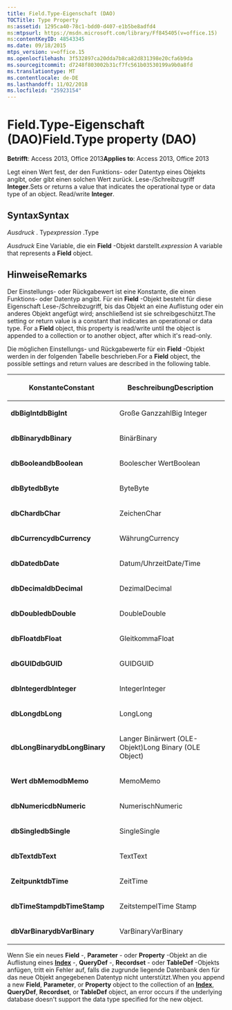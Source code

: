 ```yaml
---
title: Field.Type-Eigenschaft (DAO)
TOCTitle: Type Property
ms:assetid: 1295ca40-78c1-bdd0-d407-e1b5be8adfd4
ms:mtpsurl: https://msdn.microsoft.com/library/Ff845405(v=office.15)
ms:contentKeyID: 48543345
ms.date: 09/18/2015
mtps_version: v=office.15
ms.openlocfilehash: 3f532897ca20dda7b8ca82d831398e20cfa6b9da
ms.sourcegitcommit: d7248f803002b31cf7fc561b03530199a9b0a8fd
ms.translationtype: MT
ms.contentlocale: de-DE
ms.lasthandoff: 11/02/2018
ms.locfileid: "25923154"
---
```

# <a name="fieldtype-property-dao"></a><span data-ttu-id="1f5f1-102">Field.Type-Eigenschaft (DAO)</span><span class="sxs-lookup"><span data-stu-id="1f5f1-102">Field.Type property (DAO)</span></span>


<span data-ttu-id="1f5f1-103">**Betrifft**: Access 2013, Office 2013</span><span class="sxs-lookup"><span data-stu-id="1f5f1-103">**Applies to**: Access 2013, Office 2013</span></span>

<span data-ttu-id="1f5f1-p101">Legt einen Wert fest, der den Funktions- oder Datentyp eines Objekts angibt, oder gibt einen solchen Wert zurück. Lese-/Schreibzugriff **Integer**.</span><span class="sxs-lookup"><span data-stu-id="1f5f1-p101">Sets or returns a value that indicates the operational type or data type of an object. Read/write **Integer**.</span></span>

## <a name="syntax"></a><span data-ttu-id="1f5f1-106">Syntax</span><span class="sxs-lookup"><span data-stu-id="1f5f1-106">Syntax</span></span>

<span data-ttu-id="1f5f1-107">*Ausdruck* . Typ</span><span class="sxs-lookup"><span data-stu-id="1f5f1-107">*expression* .Type</span></span>

<span data-ttu-id="1f5f1-108">*Ausdruck* Eine Variable, die ein **Field** -Objekt darstellt.</span><span class="sxs-lookup"><span data-stu-id="1f5f1-108">*expression* A variable that represents a **Field** object.</span></span>

## <a name="remarks"></a><span data-ttu-id="1f5f1-109">Hinweise</span><span class="sxs-lookup"><span data-stu-id="1f5f1-109">Remarks</span></span>

<span data-ttu-id="1f5f1-p102">Der Einstellungs- oder Rückgabewert ist eine Konstante, die einen Funktions- oder Datentyp angibt. Für ein **Field** -Objekt besteht für diese Eigenschaft Lese-/Schreibzugriff, bis das Objekt an eine Auflistung oder ein anderes Objekt angefügt wird; anschließend ist sie schreibgeschützt.</span><span class="sxs-lookup"><span data-stu-id="1f5f1-p102">The setting or return value is a constant that indicates an operational or data type. For a **Field** object, this property is read/write until the object is appended to a collection or to another object, after which it's read-only.</span></span>

<span data-ttu-id="1f5f1-112">Die möglichen Einstellungs- und Rückgabewerte für ein **Field** -Objekt werden in der folgenden Tabelle beschrieben.</span><span class="sxs-lookup"><span data-stu-id="1f5f1-112">For a **Field** object, the possible settings and return values are described in the following table.</span></span>

<table>
<colgroup>
<col style="width: 50%" />
<col style="width: 50%" />
</colgroup>
<thead>
<tr class="header">
<th><p><span data-ttu-id="1f5f1-113">Konstante</span><span class="sxs-lookup"><span data-stu-id="1f5f1-113">Constant</span></span></p></th>
<th><p><span data-ttu-id="1f5f1-114">Beschreibung</span><span class="sxs-lookup"><span data-stu-id="1f5f1-114">Description</span></span></p></th>
</tr>
</thead>
<tbody>
<tr class="odd">
<td><p><span data-ttu-id="1f5f1-115"><strong>dbBigInt</strong></span><span class="sxs-lookup"><span data-stu-id="1f5f1-115"><strong>dbBigInt</strong></span></span></p></td>
<td><p><span data-ttu-id="1f5f1-116">Große Ganzzahl</span><span class="sxs-lookup"><span data-stu-id="1f5f1-116">Big Integer</span></span></p></td>
</tr>
<tr class="even">
<td><p><span data-ttu-id="1f5f1-117"><strong>dbBinary</strong></span><span class="sxs-lookup"><span data-stu-id="1f5f1-117"><strong>dbBinary</strong></span></span></p></td>
<td><p><span data-ttu-id="1f5f1-118">Binär</span><span class="sxs-lookup"><span data-stu-id="1f5f1-118">Binary</span></span></p></td>
</tr>
<tr class="odd">
<td><p><span data-ttu-id="1f5f1-119"><strong>dbBoolean</strong></span><span class="sxs-lookup"><span data-stu-id="1f5f1-119"><strong>dbBoolean</strong></span></span></p></td>
<td><p><span data-ttu-id="1f5f1-120">Boolescher Wert</span><span class="sxs-lookup"><span data-stu-id="1f5f1-120">Boolean</span></span></p></td>
</tr>
<tr class="even">
<td><p><span data-ttu-id="1f5f1-121"><strong>dbByte</strong></span><span class="sxs-lookup"><span data-stu-id="1f5f1-121"><strong>dbByte</strong></span></span></p></td>
<td><p><span data-ttu-id="1f5f1-122">Byte</span><span class="sxs-lookup"><span data-stu-id="1f5f1-122">Byte</span></span></p></td>
</tr>
<tr class="odd">
<td><p><span data-ttu-id="1f5f1-123"><strong>dbChar</strong></span><span class="sxs-lookup"><span data-stu-id="1f5f1-123"><strong>dbChar</strong></span></span></p></td>
<td><p><span data-ttu-id="1f5f1-124">Zeichen</span><span class="sxs-lookup"><span data-stu-id="1f5f1-124">Char</span></span></p></td>
</tr>
<tr class="even">
<td><p><span data-ttu-id="1f5f1-125"><strong>dbCurrency</strong></span><span class="sxs-lookup"><span data-stu-id="1f5f1-125"><strong>dbCurrency</strong></span></span></p></td>
<td><p><span data-ttu-id="1f5f1-126">Währung</span><span class="sxs-lookup"><span data-stu-id="1f5f1-126">Currency</span></span></p></td>
</tr>
<tr class="odd">
<td><p><span data-ttu-id="1f5f1-127"><strong>dbDate</strong></span><span class="sxs-lookup"><span data-stu-id="1f5f1-127"><strong>dbDate</strong></span></span></p></td>
<td><p><span data-ttu-id="1f5f1-128">Datum/Uhrzeit</span><span class="sxs-lookup"><span data-stu-id="1f5f1-128">Date/Time</span></span></p></td>
</tr>
<tr class="even">
<td><p><span data-ttu-id="1f5f1-129"><strong>dbDecimal</strong></span><span class="sxs-lookup"><span data-stu-id="1f5f1-129"><strong>dbDecimal</strong></span></span></p></td>
<td><p><span data-ttu-id="1f5f1-130">Dezimal</span><span class="sxs-lookup"><span data-stu-id="1f5f1-130">Decimal</span></span></p></td>
</tr>
<tr class="odd">
<td><p><span data-ttu-id="1f5f1-131"><strong>dbDouble</strong></span><span class="sxs-lookup"><span data-stu-id="1f5f1-131"><strong>dbDouble</strong></span></span></p></td>
<td><p><span data-ttu-id="1f5f1-132">Double</span><span class="sxs-lookup"><span data-stu-id="1f5f1-132">Double</span></span></p></td>
</tr>
<tr class="even">
<td><p><span data-ttu-id="1f5f1-133"><strong>dbFloat</strong></span><span class="sxs-lookup"><span data-stu-id="1f5f1-133"><strong>dbFloat</strong></span></span></p></td>
<td><p><span data-ttu-id="1f5f1-134">Gleitkomma</span><span class="sxs-lookup"><span data-stu-id="1f5f1-134">Float</span></span></p></td>
</tr>
<tr class="odd">
<td><p><span data-ttu-id="1f5f1-135"><strong>dbGUID</strong></span><span class="sxs-lookup"><span data-stu-id="1f5f1-135"><strong>dbGUID</strong></span></span></p></td>
<td><p><span data-ttu-id="1f5f1-136">GUID</span><span class="sxs-lookup"><span data-stu-id="1f5f1-136">GUID</span></span></p></td>
</tr>
<tr class="even">
<td><p><span data-ttu-id="1f5f1-137"><strong>dbInteger</strong></span><span class="sxs-lookup"><span data-stu-id="1f5f1-137"><strong>dbInteger</strong></span></span></p></td>
<td><p><span data-ttu-id="1f5f1-138">Integer</span><span class="sxs-lookup"><span data-stu-id="1f5f1-138">Integer</span></span></p></td>
</tr>
<tr class="odd">
<td><p><span data-ttu-id="1f5f1-139"><strong>dbLong</strong></span><span class="sxs-lookup"><span data-stu-id="1f5f1-139"><strong>dbLong</strong></span></span></p></td>
<td><p><span data-ttu-id="1f5f1-140">Long</span><span class="sxs-lookup"><span data-stu-id="1f5f1-140">Long</span></span></p></td>
</tr>
<tr class="even">
<td><p><span data-ttu-id="1f5f1-141"><strong>dbLongBinary</strong></span><span class="sxs-lookup"><span data-stu-id="1f5f1-141"><strong>dbLongBinary</strong></span></span></p></td>
<td><p><span data-ttu-id="1f5f1-142">Langer Binärwert (OLE-Objekt)</span><span class="sxs-lookup"><span data-stu-id="1f5f1-142">Long Binary (OLE Object)</span></span></p></td>
</tr>
<tr class="odd">
<td><p><span data-ttu-id="1f5f1-143"><strong>Wert dbMemo</strong></span><span class="sxs-lookup"><span data-stu-id="1f5f1-143"><strong>dbMemo</strong></span></span></p></td>
<td><p><span data-ttu-id="1f5f1-144">Memo</span><span class="sxs-lookup"><span data-stu-id="1f5f1-144">Memo</span></span></p></td>
</tr>
<tr class="even">
<td><p><span data-ttu-id="1f5f1-145"><strong>dbNumeric</strong></span><span class="sxs-lookup"><span data-stu-id="1f5f1-145"><strong>dbNumeric</strong></span></span></p></td>
<td><p><span data-ttu-id="1f5f1-146">Numerisch</span><span class="sxs-lookup"><span data-stu-id="1f5f1-146">Numeric</span></span></p></td>
</tr>
<tr class="odd">
<td><p><span data-ttu-id="1f5f1-147"><strong>dbSingle</strong></span><span class="sxs-lookup"><span data-stu-id="1f5f1-147"><strong>dbSingle</strong></span></span></p></td>
<td><p><span data-ttu-id="1f5f1-148">Single</span><span class="sxs-lookup"><span data-stu-id="1f5f1-148">Single</span></span></p></td>
</tr>
<tr class="even">
<td><p><span data-ttu-id="1f5f1-149"><strong>dbText</strong></span><span class="sxs-lookup"><span data-stu-id="1f5f1-149"><strong>dbText</strong></span></span></p></td>
<td><p><span data-ttu-id="1f5f1-150">Text</span><span class="sxs-lookup"><span data-stu-id="1f5f1-150">Text</span></span></p></td>
</tr>
<tr class="odd">
<td><p><span data-ttu-id="1f5f1-151"><strong>Zeitpunkt</strong></span><span class="sxs-lookup"><span data-stu-id="1f5f1-151"><strong>dbTime</strong></span></span></p></td>
<td><p><span data-ttu-id="1f5f1-152">Zeit</span><span class="sxs-lookup"><span data-stu-id="1f5f1-152">Time</span></span></p></td>
</tr>
<tr class="even">
<td><p><span data-ttu-id="1f5f1-153"><strong>dbTimeStamp</strong></span><span class="sxs-lookup"><span data-stu-id="1f5f1-153"><strong>dbTimeStamp</strong></span></span></p></td>
<td><p><span data-ttu-id="1f5f1-154">Zeitstempel</span><span class="sxs-lookup"><span data-stu-id="1f5f1-154">Time Stamp</span></span></p></td>
</tr>
<tr class="odd">
<td><p><span data-ttu-id="1f5f1-155"><strong>dbVarBinary</strong></span><span class="sxs-lookup"><span data-stu-id="1f5f1-155"><strong>dbVarBinary</strong></span></span></p></td>
<td><p><span data-ttu-id="1f5f1-156">VarBinary</span><span class="sxs-lookup"><span data-stu-id="1f5f1-156">VarBinary</span></span></p></td>
</tr>
</tbody>
</table>


<span data-ttu-id="1f5f1-157">Wenn Sie ein neues **Field** -, **Parameter** - oder **Property** -Objekt an die Auflistung eines **[Index](index-object-dao.md)** -, **QueryDef** -, **Recordset** - oder **TableDef** -Objekts anfügen, tritt ein Fehler auf, falls die zugrunde liegende Datenbank den für das neue Objekt angegebenen Datentyp nicht unterstützt.</span><span class="sxs-lookup"><span data-stu-id="1f5f1-157">When you append a new **Field**, **Parameter**, or **Property** object to the collection of an **[Index](index-object-dao.md)**, **QueryDef**, **Recordset**, or **TableDef** object, an error occurs if the underlying database doesn't support the data type specified for the new object.</span></span>


